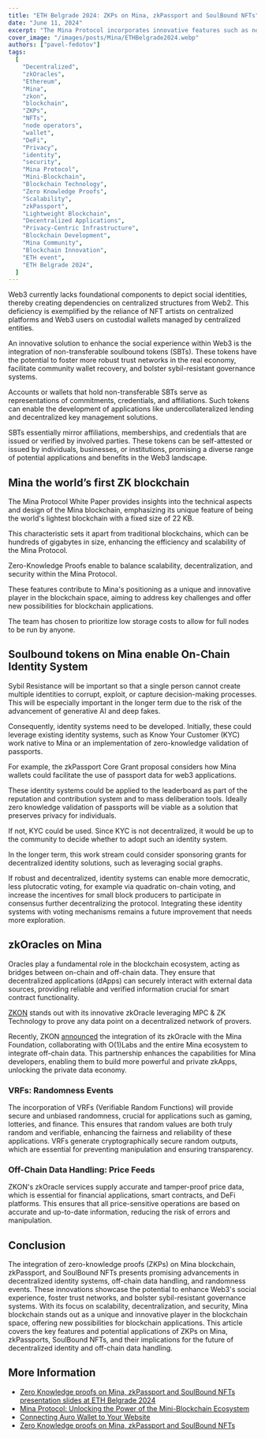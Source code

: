 ```yaml
---
title: "ETH Belgrade 2024: ZKPs on Mina, zkPassport and SoulBound NFTs"
date: "June 11, 2024"
excerpt: "The Mina Protocol incorporates innovative features such as non-transferable soulbound tokens, zero-knowledge proofs, zkOracles, VRFs, and off-chain data."
cover_image: "/images/posts/Mina/ETHBelgrade2024.webp"
authors: ["pavel-fedotov"]
tags:
  [
    "Decentralized",
    "zkOracles",
    "Ethereum",
    "Mina",
    "zkon",
    "blockchain",
    "ZKPs",
    "NFTs",
    "node operators",
    "wallet",
    "DeFi",
    "Privacy",
    "identity",
    "security",
    "Mina Protocol",
    "Mini-Blockchain",
    "Blockchain Technology",
    "Zero Knowledge Proofs",
    "Scalability",
    "zkPassport",
    "Lightweight Blockchain",
    "Decentralized Applications",
    "Privacy-Centric Infrastructure",
    "Blockchain Development",
    "Mina Community",
    "Blockchain Innovation",
    "ETH event",
    "ETH Belgrade 2024",
  ]
---
```


Web3 currently lacks foundational components to depict social identities, thereby creating dependencies on centralized structures from Web2. This deficiency is exemplified by the reliance of NFT artists on centralized platforms and Web3 users on custodial wallets managed by centralized entities.

An innovative solution to enhance the social experience within Web3 is the integration of non-transferable soulbound tokens (SBTs). These tokens have the potential to foster more robust trust networks in the real economy, facilitate community wallet recovery, and bolster sybil-resistant governance systems.

Accounts or wallets that hold non-transferable SBTs serve as representations of commitments, credentials, and affiliations. Such tokens can enable the development of applications like undercollateralized lending and decentralized key management solutions.

SBTs essentially mirror affiliations, memberships, and credentials that are issued or verified by involved parties. These tokens can be self-attested or issued by individuals, businesses, or institutions, promising a diverse range of potential applications and benefits in the Web3 landscape.

## Mina the world’s first ZK blockchain

The Mina Protocol White Paper provides insights into the technical aspects and design of the Mina blockchain, emphasizing its unique feature of being the world's lightest blockchain with a fixed size of 22 KB.

This characteristic sets it apart from traditional blockchains, which can be hundreds of gigabytes in size, enhancing the efficiency and scalability of the Mina Protocol.

Zero-Knowledge Proofs enable to balance scalability, decentralization, and security within the Mina Protocol.

These features contribute to Mina's positioning as a unique and innovative player in the blockchain space, aiming to address key challenges and offer new possibilities for blockchain applications.

The team has chosen to prioritize low storage costs to allow for full nodes to be run by anyone.

## Soulbound tokens on Mina enable On-Chain Identity System

Sybil Resistance will be important so that a single person cannot create multiple identities to corrupt, exploit, or capture decision-making processes.
This will be especially important in the longer term due to the risk of the advancement of generative AI and deep fakes.

Consequently, identity systems need to be developed. Initially, these could leverage existing identity systems, such as Know Your Customer (KYC) work native to Mina or an implementation of zero-knowledge validation of passports.

For example, the zkPassport Core Grant proposal considers how Mina wallets could facilitate the use of passport data for web3 applications.

These identity systems could be applied to the leaderboard as part of the reputation and contribution system and to mass deliberation tools. Ideally zero knowledge validation of passports will be viable as a solution that preserves privacy for individuals.

If not, KYC could be used. Since KYC is not decentralized, it would be up to the community to decide whether to adopt such an identity system.

In the longer term, this work stream could consider sponsoring grants for decentralized identity solutions, such as leveraging social graphs.

If robust and decentralized, identity systems can enable more democratic, less plutocratic voting, for example via quadratic on-chain voting, and increase the incentives for small block producers to participate in consensus further decentralizing the protocol. Integrating these identity systems with voting mechanisms remains a future improvement that needs more exploration.

## zkOracles on Mina

Oracles play a fundamental role in the blockchain ecosystem, acting as bridges between on-chain and off-chain data. They ensure that decentralized applications (dApps) can securely interact with external data sources, providing reliable and verified information crucial for smart contract functionality.

[ZKON](https://www.zkon.xyz/) stands out with its innovative zkOracle leveraging MPC & ZK Technology to prove any data point on a decentralized network of provers.

Recently, ZKON [announced](https://www.zkon.xyz/blog/zkoracle-integration-mina-foundation) the integration of its zkOracle with the Mina Foundation, collaborating with O(1)Labs and the entire Mina ecosystem to integrate off-chain data. This partnership enhances the capabilities for Mina developers, enabling them to build more powerful and private zkApps, unlocking the private data economy.

### VRFs: Randomness Events

The incorporation of VRFs (Verifiable Random Functions) will provide secure and unbiased randomness, crucial for applications such as gaming, lotteries, and finance. This ensures that random values are both truly random and verifiable, enhancing the fairness and reliability of these applications. VRFs generate cryptographically secure random outputs, which are essential for preventing manipulation and ensuring transparency.

### Off-Chain Data Handling: Price Feeds

ZKON's zkOracle services supply accurate and tamper-proof price data, which is essential for financial applications, smart contracts, and DeFi platforms. This ensures that all price-sensitive operations are based on accurate and up-to-date information, reducing the risk of errors and manipulation.

## Conclusion

The integration of zero-knowledge proofs (ZKPs) on Mina blockchain, zkPassport, and SoulBound NFTs presents promising advancements in decentralized identity systems, off-chain data handling, and randomness events. These innovations showcase the potential to enhance Web3's social experience, foster trust networks, and bolster sybil-resistant governance systems. With its focus on scalability, decentralization, and security, Mina blockchain stands out as a unique and innovative player in the blockchain space, offering new possibilities for blockchain applications. This article covers the key features and potential applications of ZKPs on Mina, zkPassports, SoulBound NFTs, and their implications for the future of decentralized identity and off-chain data handling.

## More Information

- [Zero Knowledge proofs on Mina, zkPassport and SoulBound NFTs presentation slides at ETH Belgrade 2024](https://docs.google.com/presentation/d/1UPEqP54cvfAE_UtR_zHtQyVorYSnbSaijlEvV72kwig/edit?usp=sharing)
- [Mina Protocol: Unlocking the Power of the Mini-Blockchain Ecosystem](https://dspyt.com/Mina-protocol)
- [Connecting Auro Wallet to Your Website](https://dspyt.com/connecting-auro-wallet-to-your-website)
- [Zero Knowledge proofs on Mina, zkPassport and SoulBound NFTs](https://dspyt.com/Zero-Knowledge-proofs-on-Mina-zkPassport)
